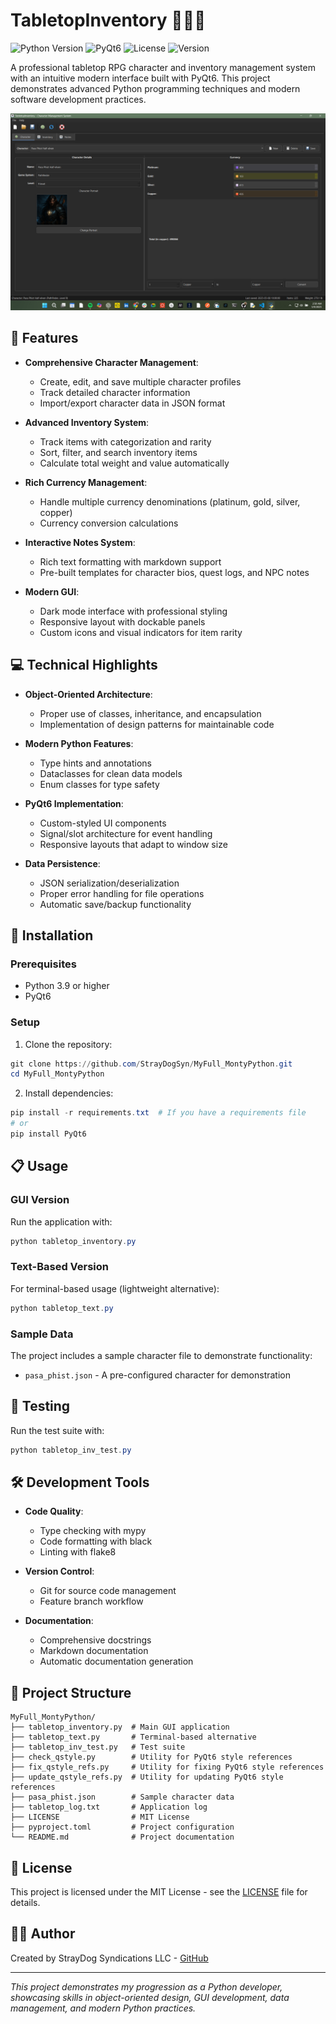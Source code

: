 # TabletopInventory 🎲🧙‍♂️

![Python Version](https://img.shields.io/badge/python-3.9%2B-blue)
![PyQt6](https://img.shields.io/badge/GUI-PyQt6-green)
![License](https://img.shields.io/badge/license-MIT-yellow)
![Version](https://img.shields.io/badge/version-1.2.0-orange)

A professional tabletop RPG character and inventory management system with an intuitive modern interface built with PyQt6. This project demonstrates advanced Python programming techniques and modern software development practices.

<div align="center">
  <img src="assets/screenshots/Screenshot.png" alt="TabletopInventory Screenshot" width="800"/>
</div>

## 🌟 Features

- **Comprehensive Character Management**:
  - Create, edit, and save multiple character profiles
  - Track detailed character information
  - Import/export character data in JSON format
  
- **Advanced Inventory System**:
  - Track items with categorization and rarity
  - Sort, filter, and search inventory items
  - Calculate total weight and value automatically
  
- **Rich Currency Management**:
  - Handle multiple currency denominations (platinum, gold, silver, copper)
  - Currency conversion calculations
  
- **Interactive Notes System**:
  - Rich text formatting with markdown support
  - Pre-built templates for character bios, quest logs, and NPC notes
  
- **Modern GUI**:
  - Dark mode interface with professional styling
  - Responsive layout with dockable panels
  - Custom icons and visual indicators for item rarity

## 💻 Technical Highlights

- **Object-Oriented Architecture**:
  - Proper use of classes, inheritance, and encapsulation
  - Implementation of design patterns for maintainable code
  
- **Modern Python Features**:
  - Type hints and annotations
  - Dataclasses for clean data models
  - Enum classes for type safety

- **PyQt6 Implementation**:
  - Custom-styled UI components
  - Signal/slot architecture for event handling
  - Responsive layouts that adapt to window size

- **Data Persistence**:
  - JSON serialization/deserialization
  - Proper error handling for file operations
  - Automatic save/backup functionality

## 🚀 Installation

### Prerequisites
- Python 3.9 or higher
- PyQt6

### Setup

1. Clone the repository:
```powershell
git clone https://github.com/StrayDogSyn/MyFull_MontyPython.git
cd MyFull_MontyPython
```

2. Install dependencies:
```powershell
pip install -r requirements.txt  # If you have a requirements file
# or
pip install PyQt6
```

## 📋 Usage

### GUI Version
Run the application with:

```powershell
python tabletop_inventory.py
```

### Text-Based Version
For terminal-based usage (lightweight alternative):

```powershell
python tabletop_text.py
```

### Sample Data
The project includes a sample character file to demonstrate functionality:
- `pasa_phist.json` - A pre-configured character for demonstration

## 🧪 Testing

Run the test suite with:

```powershell
python tabletop_inv_test.py
```

## 🛠️ Development Tools

- **Code Quality**:
  - Type checking with mypy
  - Code formatting with black
  - Linting with flake8
  
- **Version Control**:
  - Git for source code management
  - Feature branch workflow
  
- **Documentation**:
  - Comprehensive docstrings
  - Markdown documentation
  - Automatic documentation generation

## 🔄 Project Structure

```
MyFull_MontyPython/
├── tabletop_inventory.py  # Main GUI application
├── tabletop_text.py       # Terminal-based alternative
├── tabletop_inv_test.py   # Test suite
├── check_qstyle.py        # Utility for PyQt6 style references
├── fix_qstyle_refs.py     # Utility for fixing PyQt6 style references
├── update_qstyle_refs.py  # Utility for updating PyQt6 style references
├── pasa_phist.json        # Sample character data
├── tabletop_log.txt       # Application log
├── LICENSE                # MIT License
├── pyproject.toml         # Project configuration
└── README.md              # Project documentation
```

## 📝 License

This project is licensed under the MIT License - see the [LICENSE](LICENSE) file for details.

## 👨‍💻 Author

Created by StrayDog Syndications LLC - [GitHub](https://github.com/StrayDogSyn)

---

*This project demonstrates my progression as a Python developer, showcasing skills in object-oriented design, GUI development, data management, and modern Python practices.*
